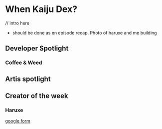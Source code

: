 # When Kaiju Dex?
// intro here
- should be done as en episode recap.
Photo of haruxe and me building



## Developer Spotlight


### Coffee & Weed


## Artis spotlight



## Creator of the week

### Haruxe




[google form](https://forms.gle/nBn1EmwBUkr95Qcp7)
